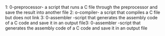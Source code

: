 1: 0-preprocessor- a script that runs a C file through the preprocessor and save the result into another file
2: o-compiler- a script that compiles a C file but does not link
3: 0-assembler -script that generates the assembly code of a C code and save it in an output file3: 0-assembler -script that generates the assembly code of a C code and save it in an output file

